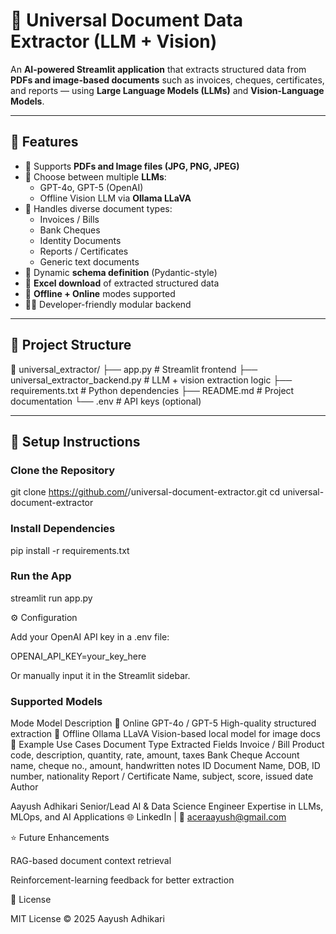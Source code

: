 # 🧠 Universal Document Data Extractor (LLM + Vision)

An **AI-powered Streamlit application** that extracts structured data from **PDFs and image-based documents** such as invoices, cheques, certificates, and reports — using **Large Language Models (LLMs)** and **Vision-Language Models**.

---

## 🚀 Features

- 📄 Supports **PDFs and Image files (JPG, PNG, JPEG)**
- 🧠 Choose between multiple **LLMs**:
  - GPT-4o, GPT-5 (OpenAI)
  - Offline Vision LLM via **Ollama LLaVA**
- 🏦 Handles diverse document types:
  - Invoices / Bills  
  - Bank Cheques  
  - Identity Documents  
  - Reports / Certificates  
  - Generic text documents
- 🧩 Dynamic **schema definition** (Pydantic-style)
- 💾 **Excel download** of extracted structured data
- 🧱 **Offline + Online** modes supported
- 🧑‍💻 Developer-friendly modular backend

---

## 🧩 Project Structure

📂 universal_extractor/
├── app.py # Streamlit frontend
├── universal_extractor_backend.py # LLM + vision extraction logic
├── requirements.txt # Python dependencies
├── README.md # Project documentation
└── .env # API keys (optional)


---

## 🧰 Setup Instructions

### Clone the Repository

git clone https://github.com/<your-username>/universal-document-extractor.git
cd universal-document-extractor

### Install Dependencies
pip install -r requirements.txt

### Run the App
streamlit run app.py

⚙️ Configuration

Add your OpenAI API key in a .env file:

OPENAI_API_KEY=your_key_here


Or manually input it in the Streamlit sidebar.

### Supported Models
Mode	Model	Description
🔹 Online	GPT-4o / GPT-5	High-quality structured extraction
🔹 Offline	Ollama LLaVA	Vision-based local model for image docs
🧾 Example Use Cases
Document Type	Extracted Fields
Invoice / Bill	Product code, description, quantity, rate, amount, taxes
Bank Cheque	Account name, cheque no., amount, handwritten notes
ID Document	Name, DOB, ID number, nationality
Report / Certificate	Name, subject, score, issued date
Author

Aayush Adhikari
Senior/Lead AI & Data Science Engineer
Expertise in LLMs, MLOps, and AI Applications
🌐 LinkedIn
 | 📧 aceraayush@gmail.com

⭐ Future Enhancements

RAG-based document context retrieval

Reinforcement-learning feedback for better extraction

🏁 License

MIT License © 2025 Aayush Adhikari